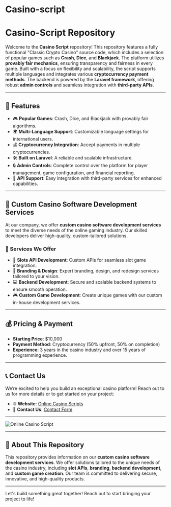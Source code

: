 # Casino-script


# Casino-Script Repository

Welcome to the **Casino Script** repository! This repository features a fully functional "Classic Crypto Casino" source code, which includes a selection of popular games such as **Crash**, **Dice**, and **Blackjack**. The platform utilizes **provably fair mechanics**, ensuring transparency and fairness in every game. Built with a focus on flexibility and scalability, the script supports multiple languages and integrates various **cryptocurrency payment methods**. The backend is powered by the **Laravel framework**, offering robust **admin controls** and seamless integration with **third-party APIs**.

---

## 🚀 Features

- 🎮 **Popular Games**: Crash, Dice, and Blackjack with provably fair algorithms.
- 🌍 **Multi-Language Support**: Customizable language settings for international users.
- 💰 **Cryptocurrency Integration**: Accept payments in multiple cryptocurrencies.
- 🛠️ **Built on Laravel**: A reliable and scalable infrastructure.
- 🔒 **Admin Controls**: Complete control over the platform for player management, game configuration, and financial reporting.
- 🔗 **API Support**: Easy integration with third-party services for enhanced capabilities.

---

## 💼 Custom Casino Software Development Services

At our company, we offer **custom casino software development services** to meet the diverse needs of the online gaming industry. Our skilled developers deliver high-quality, custom-tailored solutions.

### 🔧 Services We Offer

- 🔗 **Slots API Development**: Custom APIs for seamless slot game integration.
- 🎨 **Branding & Design**: Expert branding, design, and redesign services tailored to your vision.
- 💻 **Backend Development**: Secure and scalable backend systems to ensure smooth operation.
- 🎮 **Custom Game Development**: Create unique games with our custom in-house development services.

---

## 💰 Pricing & Payment

- **Starting Price**: $10,000
- **Payment Method**: Cryptocurrency (50% upfront, 50% on completion)
- **Experience**: 3 years in the casino industry and over 15 years of programming experience.

---

## 📞 Contact Us

We’re excited to help you build an exceptional casino platform! Reach out to us for more details or to get started on your project:

- 🌐 **Website**: [Online Casino Scripts](http://cuttly.click/d5fba)
- 📧 **Contact Us**: [Contact Form](http://cuttly.click/32fts)

---

![Online Casino Script](https://online-casino-scripts.com/images/items/2volejrejnmg/LNKSmGs8u5zidFt_1722510869.webp)

---

## 📜 About This Repository

This repository provides information on our **custom casino software development services**. We offer solutions tailored to the unique needs of the casino industry, including **slot APIs**, **branding**, **backend development**, and **custom game creation**. Our team is committed to delivering secure, innovative, and high-quality products.

---

Let's build something great together! Reach out to start bringing your project to life!

